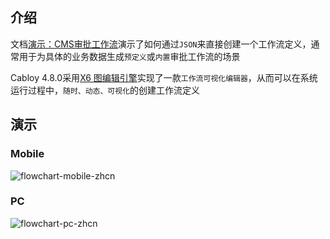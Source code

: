 ## 介绍

文档[演示：CMS审批工作流](https://cabloy.com/zh-cn/articles/ddda3ea8638d4d2b88fb57df7ed67107.html)演示了如何通过`JSON`来直接创建一个工作流定义，通常用于为具体的业务数据生成`预定义`或`内置`审批工作流的场景

Cabloy 4.8.0采用[X6 图编辑引擎](https://antv-x6.gitee.io)实现了一款`工作流可视化编辑器`，从而可以在系统运行过程中，`随时、动态、可视化`的创建工作流定义

## 演示

### Mobile

![flowchart-mobile-zhcn](https://portal.cabloy.com/api/a/file/file/download/9fad96fe65064bc9aadee74f0eae564a.gif)

### PC

![flowchart-pc-zhcn](https://portal.cabloy.com/api/a/file/file/download/939b67257df94e1ebf17130f613c1a41.gif)
